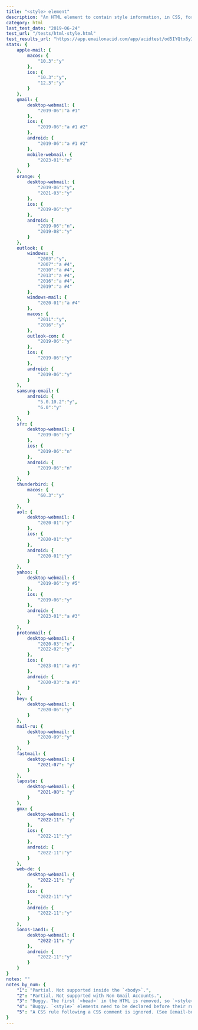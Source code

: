 ```yaml
---
title: "<style> element"
description: "An HTML element to contain style information, in CSS, for a document or part of a document."
category: html
last_test_date: "2019-06-24"
test_url: "/tests/html-style.html"
test_results_url: "https://app.emailonacid.com/app/acidtest/od5IYQtx8yIbIUbeRyQXnP0yzFKEm2E9CKa3FU4BcEXFv/list"
stats: {
    apple-mail: {
        macos: {
            "10.3":"y"
        },
        ios: {
            "10.3":"y",
            "12.3":"y"
        }
    },
    gmail: {
        desktop-webmail: {
            "2019-06":"a #1"
        },
        ios: {
            "2019-06":"a #1 #2"
        },
        android: {
            "2019-06":"a #1 #2"
        },
        mobile-webmail: {
            "2023-01":"n"
        }
    },
    orange: {
        desktop-webmail: {
            "2019-06":"y",
            "2021-03":"y"
        },
        ios: {
            "2019-06":"y"
        },
        android: {
            "2019-06":"n",
            "2019-08":"y"
        }
    },
    outlook: {
        windows: {
            "2003":"y",
            "2007":"a #4",
            "2010":"a #4",
            "2013":"a #4",
            "2016":"a #4",
            "2019":"a #4"
        },
        windows-mail: {
            "2020-01":"a #4"
        },
        macos: {
            "2011":"y",
            "2016":"y"
        },
        outlook-com: {
            "2019-06":"y"
        },
        ios: {
            "2019-06":"y"
        },
        android: {
            "2019-06":"y"
        }
    },
    samsung-email: {
        android: {
            "5.0.10.2":"y",
            "6.0":"y"
        }
    },
    sfr: {
        desktop-webmail: {
            "2019-06":"y"
        },
        ios: {
            "2019-06":"n"
        },
        android: {
            "2019-06":"n"
        }
    },
    thunderbird: {
        macos: {
            "60.3":"y"
        }
    },
    aol: {
        desktop-webmail: {
            "2020-01":"y"
        },
        ios: {
            "2020-01":"y"
        },
        android: {
            "2020-01":"y"
        }
    },
    yahoo: {
        desktop-webmail: {
            "2019-06":"y #5"
        },
        ios: {
            "2019-06":"y"
        },
        android: {
            "2023-01":"a #3"
        }
    },
    protonmail: {
        desktop-webmail: {
            "2020-03":"n",
            "2022-02":"y"
        },
        ios: {
            "2023-01":"a #1"
        },
        android: {
            "2020-03":"a #1"
        }
    },
    hey: {
        desktop-webmail: {
            "2020-06":"y"
        }
    },
    mail-ru: {
        desktop-webmail: {
            "2020-09":"y"
        }
    },
    fastmail: {
        desktop-webmail: {
            "2021-07": "y"
        }
    },
    laposte: {
        desktop-webmail: {
            "2021-08": "y"
        }
    },
	gmx: {
		desktop-webmail: {
			"2022-11": "y"
		},
		ios: {
			"2022-11":"y"
		},
		android: {
			"2022-11":"y"
		}
	},
	web-de: {
		desktop-webmail: {
			"2022-11": "y"
		},
		ios: {
			"2022-11":"y"
		},
		android: {
			"2022-11":"y"
		}
	},
	ionos-1and1: {
		desktop-webmail: {
			"2022-11": "y"
		},
		android: {
			"2022-11":"y"
		}
	}
}
notes: ""
notes_by_num: {
    "1": "Partial. Not supported inside the `<body>`.",
    "2": "Partial. Not supported with Non Gmail Accounts.",
    "3": "Buggy. The first `<head>` in the HTML is removed, so `<style>` elements need to be in a second `<head>` element.",
    "4": "Buggy. `<style>` elements need to be declared before their rules are used.",
    "5": "A CSS rule following a CSS comment is ignored. (See [email-bugs#25](https://github.com/hteumeuleu/email-bugs/issues/25).)"
}
---
```

